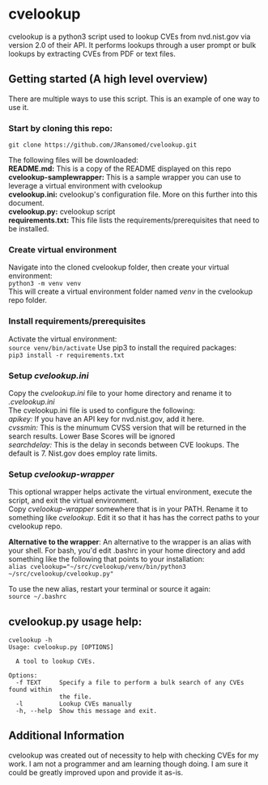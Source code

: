 # cvelookup
cvelookup is a python3 script used to lookup CVEs from nvd.nist.gov via version 2.0 of their API.  It performs lookups through a user prompt or bulk lookups by extracting CVEs from PDF or text files.  

## Getting started (A high level overview)
There are multiple ways to use this script.  This is an example of one way to use it.  

### Start by cloning this repo:
`git clone https://github.com/JRansomed/cvelookup.git`  

The following files will be downloaded:  
 **README.md:** This is a copy of the README displayed on this repo  
**cvelookup-samplewrapper:** This is a sample wrapper you can use to leverage a virtual environment with cvelookup  
 **cvelookup.ini:** cvelookup's configuration file.  More on this further into this document.  
 **cvelookup.py:** cvelookup script  
 **requirements.txt:** This file lists the requirements/prerequisites that need to be installed.  

### Create virtual environment
Navigate into the cloned cvelookup folder, then create your virtual environment:  
`python3 -m venv venv`  
This will create a virtual environment folder named *venv* in the cvelookup repo folder.  

### Install requirements/prerequisites
Activate the virtual environment:  
`source venv/bin/activate`
Use pip3 to install the required packages:  
`pip3 install -r requirements.txt`

### Setup *cvelookup.ini*
Copy the *cvelookup.ini* file to your home directory and rename it to *.cvelookup.ini*  
The cvelookup.ini file is used to configure the following:  
*apikey:* If you have an API key for nvd.nist.gov, add it here.  
*cvssmin:* This is the minumum CVSS version that will be returned in the search results.  Lower Base Scores will be ignored  
*searchdelay:* This is the delay in seconds between CVE lookups.  The default is 7.  Nist.gov does employ rate limits.  

### Setup *cvelookup-wrapper*
This optional wrapper helps activate the virtual environment, execute the script, and exit the virtual environment.  
Copy *cvelookup-wrapper* somewhere that is in your PATH.  Rename it to something like *cvelookup*.  Edit it so that it has has the correct paths to your cvelookup repo.  

**Alternative to the wrapper**:
An alternative to the wrapper is an alias with your shell. For bash, you'd edit .bashrc in your home directory and add something like the following that points to your installation:  
`alias cvelookup="~/src/cvelookup/venv/bin/python3 ~/src/cvelookup/cvelookup.py"`  

To use the new alias, restart your terminal or source it again:  
`source ~/.bashrc`

## cvelookup.py usage help:
```
cvelookup -h
Usage: cvelookup.py [OPTIONS]

  A tool to lookup CVEs.

Options:
  -f TEXT     Specify a file to perform a bulk search of any CVEs found within
              the file.
  -l          Lookup CVEs manually
  -h, --help  Show this message and exit.
  ```

## Additional Information
cvelookup was created out of necessity to help with checking CVEs for my work.  I am not a programmer and am learning though doing.  I am sure it could be greatly improved upon and provide it as-is.
